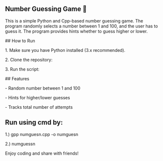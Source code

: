 ## Number Guessing Game 🎲



This is a simple Python and Cpp-based number guessing game. The program randomly selects a number between 1 and 100, and the user has to guess it. The program provides hints whether to guess higher or lower.



\## How to Run



1\. Make sure you have Python installed (3.x recommended).

2\. Clone the repository:

3\. Run the script:



\## Features



\- Random number between 1 and 100

\- Hints for higher/lower guesses

\- Tracks total number of attempts



## Run using cmd by:

1.) gpp numguesn.cpp -o numguesn

2.) numguessn

Enjoy coding and share with friends!

